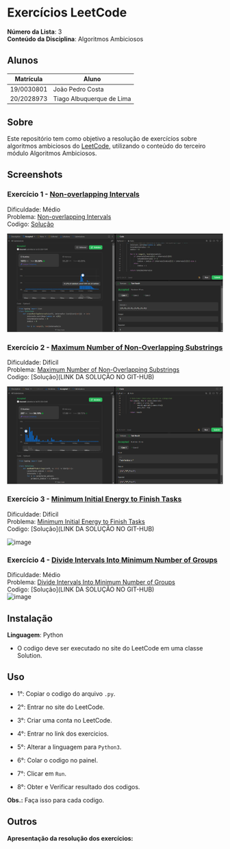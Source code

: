 # Exercícios LeetCode

**Número da Lista**: 3<br>
**Conteúdo da Disciplina**: Algoritmos Ambiciosos<br>
 
## Alunos
|Matrícula | Aluno |
| -- | -- |
| 19/0030801  | João Pedro Costa |
| 20/2028973  | Tiago Albuquerque de Lima |

## Sobre 
Este repositório tem como objetivo a resolução de exercícios sobre algoritmos ambiciosos do [LeetCode](https://leetcode.com/), utilizando o conteúdo do terceiro módulo Algoritmos Ambiciosos.

## Screenshots
### Exercício 1 - [Non-overlapping Intervals](https://leetcode.com/problems/non-overlapping-intervals)

Dificuldade: Médio<br>
Problema: [Non-overlapping Intervals](https://github.com/projeto-de-algoritmos-2024/AlgoritmosAmbiciosos_Leet_code/blob/1226ef5ad0c4c675c88b4bcf15635b8172094c58/Non-overlapping%20Intervals/Non-overlapping%20Intervals.md)<br>
Codigo: [Solução](https://github.com/projeto-de-algoritmos-2024/AlgoritmosAmbiciosos_Leet_code/blob/6ff1b6a4d54a7f9900f8d604bd09c04b19d22ad8/Non-overlapping%20Intervals/Non-overlapping%20Intervals.py)<br>

![](https://github.com/projeto-de-algoritmos-2024/AlgoritmosAmbiciosos_Leet_code/blob/5733442b0d1715f0dc6a1b0a1435b69f4d35c0c1/Assets/Media_1.png)<br>

### Exercício 2 - [Maximum Number of Non-Overlapping Substrings](https://leetcode.com/problems/maximum-number-of-non-overlapping-substrings)

Dificuldade: Difícil<br>
Problema: [Maximum Number of Non-Overlapping Substrings](https://github.com/projeto-de-algoritmos-2024/AlgoritmosAmbiciosos_Leet_code/blob/0c5b8ef87d155545a23b84ca6e14e9d534e0a019/Non-overlapping%20Intervals/Non-overlapping%20Intervals.md)<br>
Codigo: [Solução](LINK DA SOLUÇÃO NO GIT-HUB)<br>

![](https://github.com/projeto-de-algoritmos-2024/AlgoritmosAmbiciosos_Leet_code/blob/65b2b38ebc9c65951b27d67d18f67ffadb701eca/Assets/Media_3.png)<br>

### Exercício 3 - [Minimum Initial Energy to Finish Tasks](https://leetcode.com/problems/minimum-initial-energy-to-finish-tasks)

Dificuldade: Difícil<br>
Problema: [Minimum Initial Energy to Finish Tasks](https://github.com/projeto-de-algoritmos-2024/AlgoritmosAmbiciosos_Leet_code/blob/8628d8561c8cf28d36dd8b6e951e2926f31b8fe4/Minimum%20Initial%20Energy%20to%20Finish%20Tasks/Minimum%20Initial%20Energy%20to%20Finish%20Tasks.md)<br>
Codigo: [Solução](LINK DA SOLUÇÃO NO GIT-HUB)<br>

![image](https://github.com/user-attachments/assets/ce756b89-5db7-4e49-80a2-bf935f044fbf)
<br>

### Exercício 4 - [Divide Intervals Into Minimum Number of Groups](https://leetcode.com/problems/divide-intervals-into-minimum-number-of-groups)

Dificuldade: Médio<br>
Problema: [Divide Intervals Into Minimum Number of Groups](https://github.com/projeto-de-algoritmos-2024/AlgoritmosAmbiciosos_Leet_code/blob/8628d8561c8cf28d36dd8b6e951e2926f31b8fe4/Divide%20Intervals%20Into%20Minimum%20Number%20of%20Groups/Divide%20Intervals%20Into%20Minimum%20Number%20of%20Groups.md)<br>
Codigo: [Solução](LINK DA SOLUÇÃO NO GIT-HUB)<br>
![image](https://github.com/user-attachments/assets/36f92367-9c7b-4201-8078-00ef75715389)
<br>

## Instalação 
**Linguagem**: Python<br>
- O codigo deve ser executado no site do LeetCode em uma classe Solution.

## Uso 
- 1°: Copiar o codigo do arquivo ```.py```.
 
- 2°: Entrar no site do LeetCode.
 
- 3°: Criar uma conta no LeetCode.
 
- 4°: Entrar no link dos exercicios.
 
- 5°: Alterar a linguagem para ```Python3```.
 
- 6°: Colar o codigo no painel.
 
- 7°: Clicar em ```Run```.
 
- 8°: Obter e Verificar resultado dos codigos.

**Obs.:** Faça isso para cada codigo.

## Outros 
**Apresentação da resolução dos exercícios:**



